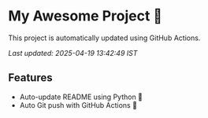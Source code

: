 # My Awesome Project 🚀

This project is automatically updated using GitHub Actions.

_Last updated: 2025-04-19 13:42:49 IST_

## Features
- Auto-update README using Python 🐍
- Auto Git push with GitHub Actions 🤖
